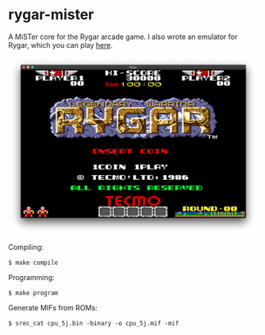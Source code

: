 # rygar-mister

A MiSTer core for the Rygar arcade game. I also wrote an emulator for Rygar, which you can play [here](https://rygar.joshbassett.info/).

<img alt="Rygar" src="https://raw.githubusercontent.com/nullobject/rygar/master/rygar.png" />

Compiling:

    $ make compile

Programming:

    $ make program

Generate MIFs from ROMs:

    $ srec_cat cpu_5j.bin -binary -o cpu_5j.mif -mif

